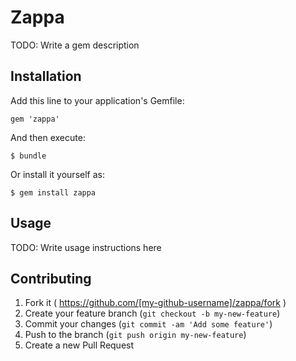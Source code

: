 # Zappa

TODO: Write a gem description

## Installation

Add this line to your application's Gemfile:

    gem 'zappa'

And then execute:

    $ bundle

Or install it yourself as:

    $ gem install zappa

## Usage

TODO: Write usage instructions here

## Contributing

1. Fork it ( https://github.com/[my-github-username]/zappa/fork )
2. Create your feature branch (`git checkout -b my-new-feature`)
3. Commit your changes (`git commit -am 'Add some feature'`)
4. Push to the branch (`git push origin my-new-feature`)
5. Create a new Pull Request
